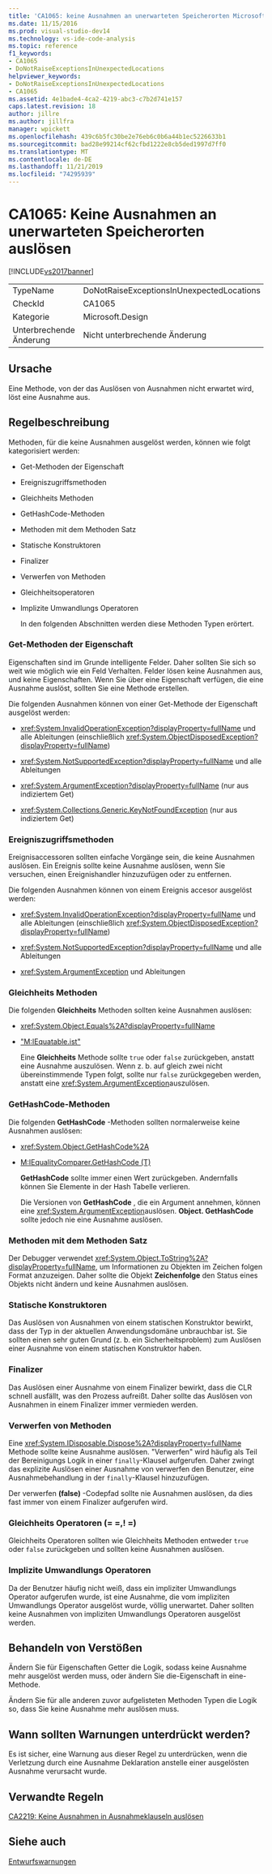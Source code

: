 ```yaml
---
title: 'CA1065: keine Ausnahmen an unerwarteten Speicherorten Microsoft-Dokumentation'
ms.date: 11/15/2016
ms.prod: visual-studio-dev14
ms.technology: vs-ide-code-analysis
ms.topic: reference
f1_keywords:
- CA1065
- DoNotRaiseExceptionsInUnexpectedLocations
helpviewer_keywords:
- DoNotRaiseExceptionsInUnexpectedLocations
- CA1065
ms.assetid: 4e1bade4-4ca2-4219-abc3-c7b2d741e157
caps.latest.revision: 18
author: jillre
ms.author: jillfra
manager: wpickett
ms.openlocfilehash: 439c6b5fc30be2e76eb6c0b6a44b1ec5226633b1
ms.sourcegitcommit: bad28e99214cf62cfbd1222e8cb5ded1997d7ff0
ms.translationtype: MT
ms.contentlocale: de-DE
ms.lasthandoff: 11/21/2019
ms.locfileid: "74295939"
---
```

# <a name="ca1065-do-not-raise-exceptions-in-unexpected-locations"></a>CA1065: Keine Ausnahmen an unerwarteten Speicherorten auslösen
[!INCLUDE[vs2017banner](../includes/vs2017banner.md)]

|||
|-|-|
|TypeName|DoNotRaiseExceptionsInUnexpectedLocations|
|CheckId|CA1065|
|Kategorie|Microsoft.Design|
|Unterbrechende Änderung|Nicht unterbrechende Änderung|

## <a name="cause"></a>Ursache
 Eine Methode, von der das Auslösen von Ausnahmen nicht erwartet wird, löst eine Ausnahme aus.

## <a name="rule-description"></a>Regelbeschreibung
 Methoden, für die keine Ausnahmen ausgelöst werden, können wie folgt kategorisiert werden:

- Get-Methoden der Eigenschaft

- Ereigniszugriffsmethoden

- Gleichheits Methoden

- GetHashCode-Methoden

- Methoden mit dem Methoden Satz

- Statische Konstruktoren

- Finalizer

- Verwerfen von Methoden

- Gleichheitsoperatoren

- Implizite Umwandlungs Operatoren

  In den folgenden Abschnitten werden diese Methoden Typen erörtert.

### <a name="property-get-methods"></a>Get-Methoden der Eigenschaft
 Eigenschaften sind im Grunde intelligente Felder. Daher sollten Sie sich so weit wie möglich wie ein Feld Verhalten. Felder lösen keine Ausnahmen aus, und keine Eigenschaften. Wenn Sie über eine Eigenschaft verfügen, die eine Ausnahme auslöst, sollten Sie eine Methode erstellen.

 Die folgenden Ausnahmen können von einer Get-Methode der Eigenschaft ausgelöst werden:

- <xref:System.InvalidOperationException?displayProperty=fullName> und alle Ableitungen (einschließlich <xref:System.ObjectDisposedException?displayProperty=fullName>)

- <xref:System.NotSupportedException?displayProperty=fullName> und alle Ableitungen

- <xref:System.ArgumentException?displayProperty=fullName> (nur aus indiziertem Get)

- <xref:System.Collections.Generic.KeyNotFoundException> (nur aus indiziertem Get)

### <a name="event-accessor-methods"></a>Ereigniszugriffsmethoden
 Ereignisaccessoren sollten einfache Vorgänge sein, die keine Ausnahmen auslösen. Ein Ereignis sollte keine Ausnahme auslösen, wenn Sie versuchen, einen Ereignishandler hinzuzufügen oder zu entfernen.

 Die folgenden Ausnahmen können von einem Ereignis accesor ausgelöst werden:

- <xref:System.InvalidOperationException?displayProperty=fullName> und alle Ableitungen (einschließlich <xref:System.ObjectDisposedException?displayProperty=fullName>)

- <xref:System.NotSupportedException?displayProperty=fullName> und alle Ableitungen

- <xref:System.ArgumentException> und Ableitungen

### <a name="equals-methods"></a>Gleichheits Methoden
 Die folgenden **Gleichheits** Methoden sollten keine Ausnahmen auslösen:

- <xref:System.Object.Equals%2A?displayProperty=fullName>

- ["M:IEquatable.ist"](https://go.microsoft.com/fwlink/?LinkId=113472)

  Eine **Gleichheits** Methode sollte `true` oder `false` zurückgeben, anstatt eine Ausnahme auszulösen. Wenn z. b. auf gleich zwei nicht übereinstimmende Typen folgt, sollte nur `false` zurückgegeben werden, anstatt eine <xref:System.ArgumentException>auszulösen.

### <a name="gethashcode-methods"></a>GetHashCode-Methoden
 Die folgenden **GetHashCode** -Methoden sollten normalerweise keine Ausnahmen auslösen:

- <xref:System.Object.GetHashCode%2A>

- [M:IEqualityComparer.GetHashCode (T)](https://go.microsoft.com/fwlink/?LinkId=113477)

  **GetHashCode** sollte immer einen Wert zurückgeben. Andernfalls können Sie Elemente in der Hash Tabelle verlieren.

  Die Versionen von **GetHashCode** , die ein Argument annehmen, können eine <xref:System.ArgumentException>auslösen. **Object. GetHashCode** sollte jedoch nie eine Ausnahme auslösen.

### <a name="tostring-methods"></a>Methoden mit dem Methoden Satz
 Der Debugger verwendet <xref:System.Object.ToString%2A?displayProperty=fullName>, um Informationen zu Objekten im Zeichen folgen Format anzuzeigen. Daher sollte die Objekt **Zeichenfolge** den Status eines Objekts nicht ändern und keine Ausnahmen auslösen.

### <a name="static-constructors"></a>Statische Konstruktoren
 Das Auslösen von Ausnahmen von einem statischen Konstruktor bewirkt, dass der Typ in der aktuellen Anwendungsdomäne unbrauchbar ist. Sie sollten einen sehr guten Grund (z. b. ein Sicherheitsproblem) zum Auslösen einer Ausnahme von einem statischen Konstruktor haben.

### <a name="finalizers"></a>Finalizer
 Das Auslösen einer Ausnahme von einem Finalizer bewirkt, dass die CLR schnell ausfällt, was den Prozess aufreißt. Daher sollte das Auslösen von Ausnahmen in einem Finalizer immer vermieden werden.

### <a name="dispose-methods"></a>Verwerfen von Methoden
 Eine <xref:System.IDisposable.Dispose%2A?displayProperty=fullName> Methode sollte keine Ausnahme auslösen. "Verwerfen" wird häufig als Teil der Bereinigungs Logik in einer `finally`-Klausel aufgerufen. Daher zwingt das explizite Auslösen einer Ausnahme von verwerfen den Benutzer, eine Ausnahmebehandlung in der `finally`-Klausel hinzuzufügen.

 Der verwerfen **(false)** -Codepfad sollte nie Ausnahmen auslösen, da dies fast immer von einem Finalizer aufgerufen wird.

### <a name="equality-operators--"></a>Gleichheits Operatoren (= =,! =)
 Gleichheits Operatoren sollten wie Gleichheits Methoden entweder `true` oder `false` zurückgeben und sollten keine Ausnahmen auslösen.

### <a name="implicit-cast-operators"></a>Implizite Umwandlungs Operatoren
 Da der Benutzer häufig nicht weiß, dass ein impliziter Umwandlungs Operator aufgerufen wurde, ist eine Ausnahme, die vom impliziten Umwandlungs Operator ausgelöst wurde, völlig unerwartet. Daher sollten keine Ausnahmen von impliziten Umwandlungs Operatoren ausgelöst werden.

## <a name="how-to-fix-violations"></a>Behandeln von Verstößen
 Ändern Sie für Eigenschaften Getter die Logik, sodass keine Ausnahme mehr ausgelöst werden muss, oder ändern Sie die-Eigenschaft in eine-Methode.

 Ändern Sie für alle anderen zuvor aufgelisteten Methoden Typen die Logik so, dass Sie keine Ausnahme mehr auslösen muss.

## <a name="when-to-suppress-warnings"></a>Wann sollten Warnungen unterdrückt werden?
 Es ist sicher, eine Warnung aus dieser Regel zu unterdrücken, wenn die Verletzung durch eine Ausnahme Deklaration anstelle einer ausgelösten Ausnahme verursacht wurde.

## <a name="related-rules"></a>Verwandte Regeln
 [CA2219: Keine Ausnahmen in Ausnahmeklauseln auslösen](../code-quality/ca2219-do-not-raise-exceptions-in-exception-clauses.md)

## <a name="see-also"></a>Siehe auch
 [Entwurfswarnungen](../code-quality/design-warnings.md)
